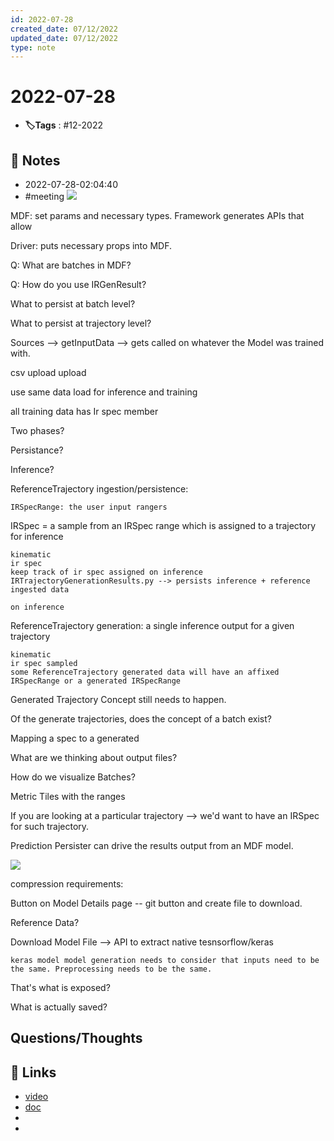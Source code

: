 ```yaml
---
id: 2022-07-28
created_date: 07/12/2022
updated_date: 07/12/2022
type: note
---
```


#  2022-07-28
- **🏷️Tags** :  #12-2022 
[ ](#anki-card)
## 📝 Notes
- 2022-07-28-02:04:40
-  #meeting 
![](Pasted%20image%2020220728140505.png)

MDF: set params and necessary types. Framework generates APIs that allow 

Driver: puts necessary props into MDF.

Q: What are batches in MDF? 

Q: How do you use IRGenResult?

What to persist at batch level?

What to persist at trajectory level?

Sources --> getInputData --> gets called on whatever the Model was trained with. 

csv upload upload 

use same data load for inference and training


all training data has Ir spec member

Two phases?

Persistance?
	

Inference?



ReferenceTrajectory ingestion/persistence:

	IRSpecRange: the user input rangers
IRSpec = a sample from an IRSpec range which  is assigned to a trajectory for inference

	kinematic
	ir spec
	keep track of ir spec assigned on inference
	IRTrajectoryGenerationResults.py --> persists inference + reference ingested data

	on inference 

ReferenceTrajectory generation: a single inference output for a given trajectory

	kinematic
	ir spec sampled
	some ReferenceTrajectory generated data will have an affixed IRSpecRange or a generated IRSpecRange

Generated Trajectory Concept still needs to happen. 

Of the generate trajectories, does the concept of a batch exist?

Mapping a spec to a generated 

What are we thinking about output files?

How do we visualize Batches?

Metric Tiles with the ranges

If you are looking at a particular trajectory --> we'd want to have an IRSpec for such trajectory.

Prediction Persister can drive the results output from an MDF model. 

![](Pasted%20image%2020220728144623.png)

compression requirements: 

Button on Model Details page -- git button and create file to download.

Reference Data?

Download Model File --> API to extract native tesnsorflow/keras 

	keras model model generation needs to consider that inputs need to be the same. Preprocessing needs to be the same. 

That's what is exposed?

What is actually saved?

## Questions/Thoughts


## 🔗 Links
- [video](file:///Users/lefv/Pictures/screencaps/Screen%20Recording%202022-07-28%20at%202.12.31%20PM.mov)
- [doc](https://c3e-my.sharepoint.com/:w:/g/personal/matthew_scharf_c3_ai/EWni4lwpcltOuWuPtr4XvGQB2nzsVKc6ygRbIHRJcYSnNg)
- 
- 